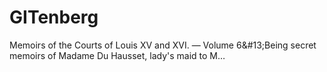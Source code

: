 # GITenberg
Memoirs of the Courts of Louis XV and XVI. — Volume 6&amp;#13;Being secret memoirs of Madame Du Hausset, lady's maid to M…
